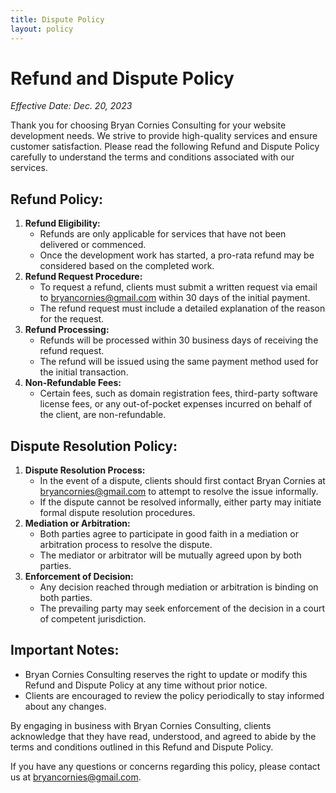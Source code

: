 ```yaml
---
title: Dispute Policy
layout: policy
---
```


Refund and Dispute Policy
=========================

_Effective Date: Dec. 20, 2023_

Thank you for choosing Bryan Cornies Consulting for your website development needs. We strive to provide high-quality services and ensure customer satisfaction. Please read the following Refund and Dispute Policy carefully to understand the terms and conditions associated with our services.

Refund Policy:
--------------

1.  **Refund Eligibility:**
    *   Refunds are only applicable for services that have not been delivered or commenced.
    *   Once the development work has started, a pro-rata refund may be considered based on the completed work.
2.  **Refund Request Procedure:**
    *   To request a refund, clients must submit a written request via email to [bryancornies@gmail.com](mailto:bryancornies@gmail.com) within 30 days of the initial payment.
    *   The refund request must include a detailed explanation of the reason for the request.
3.  **Refund Processing:**
    *   Refunds will be processed within 30 business days of receiving the refund request.
    *   The refund will be issued using the same payment method used for the initial transaction.
4.  **Non-Refundable Fees:**
    *   Certain fees, such as domain registration fees, third-party software license fees, or any out-of-pocket expenses incurred on behalf of the client, are non-refundable.

Dispute Resolution Policy:
--------------------------

1.  **Dispute Resolution Process:**
    *   In the event of a dispute, clients should first contact Bryan Cornies at [bryancornies@gmail.com](mailto:bryancornies@gmail.com) to attempt to resolve the issue informally.
    *   If the dispute cannot be resolved informally, either party may initiate formal dispute resolution procedures.
2.  **Mediation or Arbitration:**
    *   Both parties agree to participate in good faith in a mediation or arbitration process to resolve the dispute.
    *   The mediator or arbitrator will be mutually agreed upon by both parties.
3.  **Enforcement of Decision:**
    *   Any decision reached through mediation or arbitration is binding on both parties.
    *   The prevailing party may seek enforcement of the decision in a court of competent jurisdiction.

Important Notes:
----------------

*   Bryan Cornies Consulting reserves the right to update or modify this Refund and Dispute Policy at any time without prior notice.
*   Clients are encouraged to review the policy periodically to stay informed about any changes.

By engaging in business with Bryan Cornies Consulting, clients acknowledge that they have read, understood, and agreed to abide by the terms and conditions outlined in this Refund and Dispute Policy.

If you have any questions or concerns regarding this policy, please contact us at [bryancornies@gmail.com](mailto:bryancornies@gmail.com).